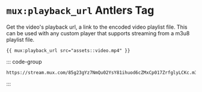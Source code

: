 # `mux:playback_url` <Badge type="info">Antlers Tag</Badge>

Get the video's playback url, a link to the encoded video playlist file. This can be used with any
custom player that supports streaming from a m3u8 playlist file.

```antlers
{{ mux:playback_url src="assets::video.mp4" }}
```

::: code-group

```text [Output]
https://stream.mux.com/85g23gYz7NmQu02YsY81ihuod6cZMxCp017ZrfglyLCKc.m3u8
```

:::
